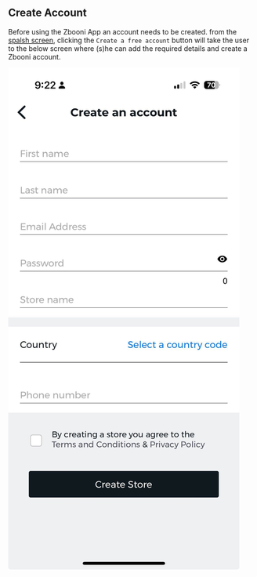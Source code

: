 ## Create Account

Before using the Zbooni App an account needs to be created. from the [spalsh screen](./splash-screen.md), clicking the `Create a free account` button will take the user to the below screen where (s)he can add the required details and create a Zbooni account. 

![Create a free account](./images/screenshots/create-account/01.jpg?raw=true "Create-account")
